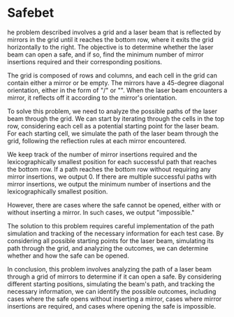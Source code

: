# Safebet


he problem described involves a grid and a laser beam that is reflected by mirrors in the grid until it reaches the bottom row, where it exits the grid horizontally to the right. The objective is to determine whether the laser beam can open a safe, and if so, find the minimum number of mirror insertions required and their corresponding positions.

The grid is composed of rows and columns, and each cell in the grid can contain either a mirror or be empty. The mirrors have a 45-degree diagonal orientation, either in the form of "/" or "". When the laser beam encounters a mirror, it reflects off it according to the mirror's orientation.

To solve this problem, we need to analyze the possible paths of the laser beam through the grid. We can start by iterating through the cells in the top row, considering each cell as a potential starting point for the laser beam. For each starting cell, we simulate the path of the laser beam through the grid, following the reflection rules at each mirror encountered.

We keep track of the number of mirror insertions required and the lexicographically smallest position for each successful path that reaches the bottom row. If a path reaches the bottom row without requiring any mirror insertions, we output 0. If there are multiple successful paths with mirror insertions, we output the minimum number of insertions and the lexicographically smallest position.

However, there are cases where the safe cannot be opened, either with or without inserting a mirror. In such cases, we output "impossible."

The solution to this problem requires careful implementation of the path simulation and tracking of the necessary information for each test case. By considering all possible starting points for the laser beam, simulating its path through the grid, and analyzing the outcomes, we can determine whether and how the safe can be opened.

In conclusion, this problem involves analyzing the path of a laser beam through a grid of mirrors to determine if it can open a safe. By considering different starting positions, simulating the beam's path, and tracking the necessary information, we can identify the possible outcomes, including cases where the safe opens without inserting a mirror, cases where mirror insertions are required, and cases where opening the safe is impossible.
